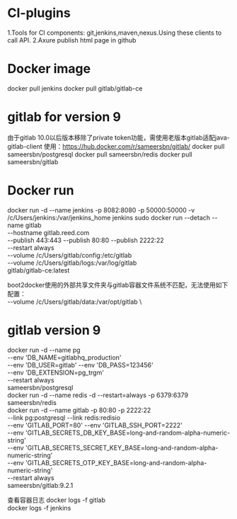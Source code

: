 # CI-plugins
1.Tools for CI components: git,jenkins,maven,nexus.Using these clients to call API.
2.Axure publish html page in github

# Docker image
docker pull jenkins
docker pull gitlab/gitlab-ce
# gitlab for version 9
由于gitlab 10.0以后版本移除了private token功能，需使用老版本gitlab适配java-gitlab-client
使用：https://hub.docker.com/r/sameersbn/gitlab/
docker pull sameersbn/postgresql
docker pull sameersbn/redis
docker pull sameersbn/gitlab


# Docker run
docker run -d --name jenkins -p 8082:8080 -p 50000:50000 -v /c/Users/jenkins:/var/jenkins_home jenkins
sudo docker run --detach --name gitlab \
    --hostname gitlab.reed.com \
    --publish 443:443 --publish 80:80 --publish 2222:22 \
    --restart always \
    --volume /c/Users/gitlab/config:/etc/gitlab \
    --volume /c/Users/gitlab/logs:/var/log/gitlab \
    gitlab/gitlab-ce:latest

boot2docker使用的外部共享文件夹与gitlab容器文件系统不匹配，无法使用如下配置：    
    --volume /c/Users/gitlab/data:/var/opt/gitlab \
# gitlab version 9
docker run -d --name pg \
    --env 'DB_NAME=gitlabhq_production' \
    --env 'DB_USER=gitlab' --env 'DB_PASS=123456' \
    --env 'DB_EXTENSION=pg_trgm' \
    --restart always \
    sameersbn/postgresql    
docker run -d --name redis -d --restart=always -p 6379:6379 sameersbn/redis    
docker run -d --name gitlab -p 80:80 -p 2222:22 \
    --link pg:postgresql --link redis:redisio \
    --env 'GITLAB_PORT=80' --env 'GITLAB_SSH_PORT=2222' \
    --env 'GITLAB_SECRETS_DB_KEY_BASE=long-and-random-alpha-numeric-string' \
    --env 'GITLAB_SECRETS_SECRET_KEY_BASE=long-and-random-alpha-numeric-string' \
    --env 'GITLAB_SECRETS_OTP_KEY_BASE=long-and-random-alpha-numeric-string' \
    --restart always \
	sameersbn/gitlab:9.2.1    
	
查看容器日志
docker logs -f gitlab    
docker logs -f jenkins
